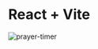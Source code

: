 # React + Vite

![prayer-timer]([image](https://github.com/khalidnbg/prayer-timer/blob/main/1.PNG?raw=true))
